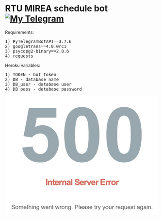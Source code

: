 # RTU MIREA schedule bot [![My Telegram](https://img.shields.io/badge/Telegram-Schedule_bot-blue)](https://t.me/schedule_memrea_bot)

Requirements:
<pre>
1) PyTelegramBotAPI==3.7.6
2) googletrans==4.0.0rc1
3) psycopg2-binary==2.8.6
4) requests
</pre>

Heroku variables:
<pre>
1) TOKEN - bot token
2) DB - database name
3) DB_user - database user
4) DB_pass - database password
</pre>

![](images/500.jpg)
